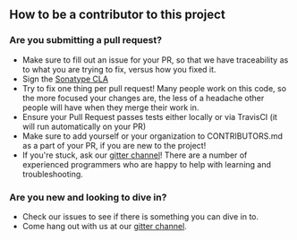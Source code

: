 ## How to be a contributor to this project

### Are you submitting a pull request?

* Make sure to fill out an issue for your PR, so that we have traceability as to what you are trying to fix,
versus how you fixed it.
* Sign the [Sonatype CLA](https://sonatypecla.herokuapp.com/sign-cla)
* Try to fix one thing per pull request! Many people work on this code, so the more focused your changes are, the less
of a headache other people will have when they merge their work in.
* Ensure your Pull Request passes tests either locally or via TravisCI (it will run automatically on your PR)
* Make sure to add yourself or your organization to CONTRIBUTORS.md as a part of your PR, if you are new to the project!
* If you're stuck, ask our [gitter channel](https://gitter.im/sonatype/nexus-developers)! There are a number of
experienced programmers who are happy to help with learning and troubleshooting.

### Are you new and looking to dive in?

* Check our issues to see if there is something you can dive in to.
* Come hang out with us at our [gitter channel](https://gitter.im/sonatype/nexus-developers).
